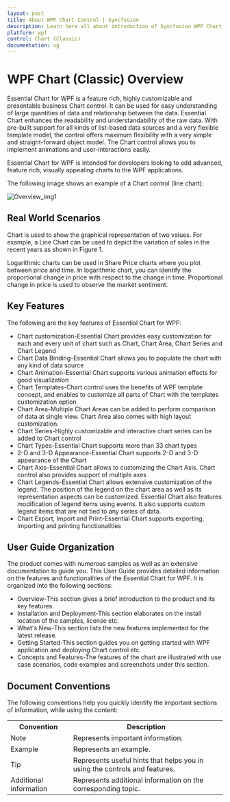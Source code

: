 ```yaml
---
layout: post
title: About WPF Chart Control | Syncfusion
description: Learn here all about introduction of Syncfusion WPF Chart (Classic) control, its elements and more details.
platform: wpf
control: Chart (Classic)
documentation: ug
---
```


# WPF Chart (Classic) Overview

Essential Chart for WPF is a feature rich, highly customizable and presentable business Chart control. It can be used for easy understanding of large quantities of data and relationship between the data. Essential Chart enhances the readability and understandability of the raw data. With pre-built support for all kinds of list-based data sources and a very flexible template model, the control offers maximum flexibility with a very simple and straight-forward object model. The Chart control allows you to implement animations and user-interactions easily. 

Essential Chart for WPF is intended for developers looking to add advanced, feature rich, visually appealing charts to the WPF applications.

The following image shows an example of a Chart control (line chart):

![Overview_img1](Overview_images/Overview_img1.jpeg)


## Real World Scenarios

Chart is used to show the graphical representation of two values. For example, a Line Chart can be used to depict the variation of sales in the recent years as shown in Figure 1.

Logarithmic charts can be used in Share Price charts where you plot between price and time. In logarithmic chart, you can identify the proportional change in price with respect to the change in time. Proportional change in price is used to observe the market sentiment. 

## Key Features

The following are the key features of Essential Chart for WPF:

* Chart customization-Essential Chart provides easy customization for each and every unit of chart such as Chart, Chart Area, Chart Series and Chart Legend
* Chart Data Binding-Essential Chart allows you to populate the chart with any kind of data source
* Chart Animation-Essential Chart supports various animation effects for good visualization
* Chart Templates-Chart control uses the benefits of WPF template concept, and enables to customize all parts of Chart with the templates customization option
* Chart Area-Multiple Chart Areas can be added to perform comparison of data at single view. Chart Area also comes with high layout customization.
* Chart Series-Highly customizable and interactive chart series can be added to Chart control
* Chart Types-Essential Chart supports more than 33 chart types
* 2-D and 3-D Appearance-Essential Chart supports 2-D and 3-D appearance of the Chart
* Chart Axis-Essential Chart allows to customizing the Chart Axis. Chart control also provides support of multiple axes
* Chart Legends-Essential Chart allows extensive customization of the legend. The position of the legend on the chart area as well as its representation aspects can be customized. Essential Chart also features modification of legend items using events. It also supports custom legend items that are not tied to any series of data.
* Chart Export, Import and Print-Essential Chart supports exporting, importing and printing functionalities



## User Guide Organization

The product comes with numerous samples as well as an extensive documentation to guide you. This User Guide provides detailed information on the features and functionalities of the Essential Chart for WPF. It is organized into the following sections:

* Overview-This section gives a brief introduction to the product and its key features.
* Installation and Deployment-This section elaborates on the install location of the samples, license etc.
* What's New-This section lists the new features implemented for the latest release.
* Getting Started-This section guides you on getting started with WPF application and deploying Chart control etc.
* Concepts and Features-The features of the chart are illustrated with use case scenarios, code examples and screenshots under this section.



## Document Conventions 

The following conventions help you quickly identify the important sections of information, while using the content:


<table>
<tr>
<th>
Convention</th><th>
Description</th></tr>
<tr>
<td>
Note</td><td>
Represents important information.</td></tr>
<tr>
<td>
Example</td><td>
Represents an example.</td></tr>
<tr>
<td>
Tip</td><td>
Represents useful hints that helps you in using the controls and features.</td></tr>
<tr>
<td>
Additional information</td><td>
Represents additional information on the corresponding topic.</td></tr>
</table>


